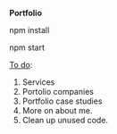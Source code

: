 <strong>Portfolio</strong>


npm install


npm start


<u>To do</u>:

1. Services
2. Portolio companies
3. Portfolio case studies
4. More on about me.
5. Clean up unused code.
